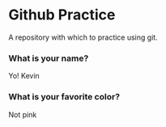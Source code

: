 # Github Practice

A repository with which to practice using git.

### What is your name?

Yo! Kevin


### What is your favorite color?

Not pink
